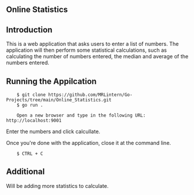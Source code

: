 ## Online Statistics

## Introduction

This is a web application that asks users to enter a list of numbers.
The application will then perform some statistical calculations, such as
calculating the number of numbers entered, the median and average of the
numbers entered.

## Running the Appilcation

		$ git clone https://github.com/MRLintern/Go-Projects/tree/main/Online_Statistics.git
		$ go run .

		Open a new browser and type in the following URL: http://localhost:9001

Enter the numbers and click calcullate.

Once you're done with the application, close it at the command line.

		$ CTRL + C

## Additional

Will be adding more statistics to calculate.
